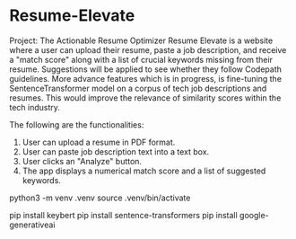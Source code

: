 # Resume-Elevate

Project: The Actionable Resume Optimizer
Resume Elevate is a website where a user can upload their resume, paste a job description, and receive a "match score" along with a list of crucial keywords missing from their resume. Suggestions will be applied to see whether they follow Codepath guidelines. More advance features which is in progress, is fine-tuning the SentenceTransformer model on a corpus of tech job descriptions and resumes. This would improve the relevance of similarity scores within the tech industry.

The following are the functionalities:
1. User can upload a resume in PDF format.
2. User can paste job description text into a text box.
3. User clicks an "Analyze" button.
4. The app displays a numerical match score and a list of suggested keywords.


python3 -m venv .venv
source .venv/bin/activate

pip install keybert
pip install sentence-transformers
pip install google-generativeai


